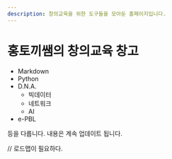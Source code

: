 ```yaml
---
description: 창의교육을 위한 도구들을 모아둔 홈페이지입니다.
---
```


# 홍토끼쌤의 창의교육 창고

* Markdown
* Python
* D.N.A.
  * 빅데이터
  * 네트워크
  * AI
* e-PBL

등을 다룹니다. 내용은 계속 업데이트 됩니다.

// 로드맵이 필요하다.
